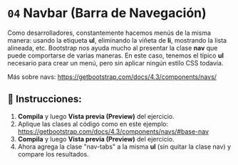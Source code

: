 # `04` Navbar (Barra de Navegación)

Como desarrolladores, constantemente hacemos menús de la misma manera: usando la etiqueta **ul**, eliminando la viñeta de **li**, mostrando la lista alineada, etc.
Bootstrap nos ayuda mucho al presentar la clase **nav** que puede comportarse de varias maneras.
En este caso, tenemos el típico **ul** necesario para crear un menú, pero sin aplicar ningún estilo CSS todavía.

Más sobre navs:
https://getbootstrap.com/docs/4.3/components/navs/



## 📝 Instrucciones:


1. **Compila** y luego **Vista previa (Preview)** del ejercicio.
2. Aplique las clases al código como en este ejemplo: https://getbootstrap.com/docs/4.3/components/navs/#base-nav
3. **Compila** y luego **Vista previa (Preview)** del ejercicio.
4. Ahora agrega la clase "nav-tabs" a la misma **ul** (sin quitar la clase nav) y compare los resultados.